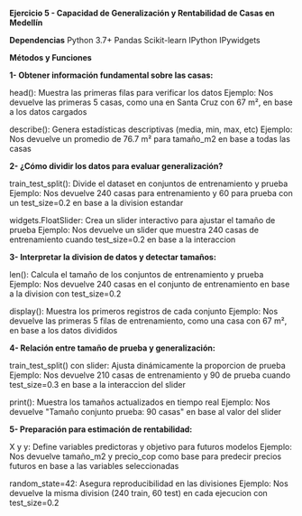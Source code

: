 **Ejercicio 5 - Capacidad de Generalización y Rentabilidad de Casas en Medellín**


**Dependencias**
Python 3.7+
Pandas
Scikit-learn
IPython
IPywidgets

**Métodos y Funciones**

**1- Obtener información fundamental sobre las casas:**

head(): Muestra las primeras filas para verificar los datos
Ejemplo: Nos devuelve las primeras 5 casas, como una en Santa Cruz con 67 m², en base a los datos cargados

describe(): Genera estadísticas descriptivas (media, min, max, etc)
Ejemplo: Nos devuelve un promedio de 76.7 m² para tamaño_m2 en base a todas las casas



**2- ¿Cómo dividir los datos para evaluar generalización?**

train_test_split(): Divide el dataset en conjuntos de entrenamiento y prueba
Ejemplo: Nos devuelve 240 casas para entrenamiento y 60 para prueba con un test_size=0.2 en base a la division estandar

widgets.FloatSlider: Crea un slider interactivo para ajustar el tamaño de prueba
Ejemplo: Nos devuelve un slider que muestra 240 casas de entrenamiento cuando test_size=0.2 en base a la interaccion



**3- Interpretar la division de datos y detectar tamaños:**

len(): Calcula el tamaño de los conjuntos de entrenamiento y prueba
Ejemplo: Nos devuelve 240 casas en el conjunto de entrenamiento en base a la division con test_size=0.2

display(): Muestra los primeros registros de cada conjunto
Ejemplo: Nos devuelve las primeras 5 filas de entrenamiento, como una casa con 67 m², en base a los datos divididos



**4- Relación entre tamaño de prueba y generalización:**

train_test_split() con slider: Ajusta dinámicamente la proporcion de prueba
Ejemplo: Nos devuelve 210 casas de entrenamiento y 90 de prueba cuando test_size=0.3 en base a la interaccion del slider

print(): Muestra los tamaños actualizados en tiempo real
Ejemplo: Nos devuelve "Tamaño conjunto prueba: 90 casas" en base al valor del slider



**5- Preparación para estimación de rentabilidad:**

X y y: Define variables predictoras y objetivo para futuros modelos
Ejemplo: Nos devuelve tamaño_m2 y precio_cop como base para predecir precios futuros en base a las variables seleccionadas

random_state=42: Asegura reproducibilidad en las divisiones
Ejemplo: Nos devuelve la misma division (240 train, 60 test) en cada ejecucion con test_size=0.2